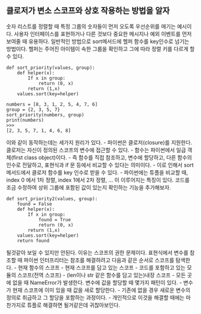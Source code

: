 ## 클로저가 변소 스코프와 상호 작용하는 방법을 알자
숫자 리스트를 정렬할 때 특정 그룹의 숫자들이 먼저 오도록 우선순위를 매기는 예시이다.
사용자 인터페이스를 표현하거나 다른 것보다 중요한 메시지나 예외 이벤트를 먼저보여줄 때 유용하다.
일반적인 방법으로 sort메서드에 헬퍼 함수를 key인수로 넘기는 방법이다.
헬퍼는 주어진 아이템이 속한 그룹을 확인하고 그에 따라 정렬 키를 다르게 할 수 있다.

```
def sort_priority(values, group):
    def helper(x):
        If x in group:
            return (0, x)
        return (1,x)
    values.sort(key=helper)

numbers = [8, 3, 1, 2, 5, 4, 7, 6]
group = {2, 3, 5, 7}
sort_priority(numbers, group)
print(numbers)
>>>
[2, 3, 5, 7, 1, 4, 6, 8]
```
이와 같이 동작하는데는 세가지 원리가 있다.
    - 파이썬은 클로저(closure)를 지원한다. 클로저는 자신이 정의된 스코프의 변수에 접근할 수 있다.
    - 함수는 파이썬에서 일급 객체(first class object)이다.
      - 즉 함수를 직접 참조하고, 변수에 할당하고, 다른 함수의 인수로 전달하고, 표현식과 if 문 등에서 비교할 수 있다는 의미이다.
      - 이로 인해서 sort 메서드에서 클로저 함수를 key 인수로 받을 수 있다.
    - 파이썬에는 튜플을 비교할 때, index 0 에서 1차 정렬, index 1에서 2차 정렬, ... 이 이루어지는 특징이 있다.
코드를 조금 수정하여 상위 그룹에 포함된 값이 있는지 확인하는 기능을 추가해보자.

```
def sort_priority2(values, group):
    found = False
    def helper(x):
        If x in group:
            found = True
            return (0, x)
        return (1,x)
    values.sort(key=helper)
    return found
```
될것같아 보일 수 있지만 안된다. 이유는 스코프의 권한 문제이다. 
표현식에서 변수를 참조할 때 파이썬 인터프리터는 참조를 해결하려고 다음과 같은 순서로 스코프를 탐색한다.
    - 현재 함수의 스코프
    - 현재 스코프를 담고 있는 스코프
    - 코드를 포함하고 있는 모듈의 스코프(전역 스코프)
    - (len이나 str 같은 함수를 담고 있는)내장 스코프
    - 모든 곳에 없을 때 NameError가 발생한다.
변수에 값을 할당할 때 몇가지 패턴이 있다.
    - 변수가 현재 스코프에 이미 있을 때 값을 새로 할당한다.
    - 기존에 없을 경우 새로운 변수의 정의로 취급하고 그 할당을 포함하는 과정이다.
    - 개인적으로 이것을 해결할 때에는 마찬가지로 튜플로 해결하면 될거같은데 귀찮아보인다.
